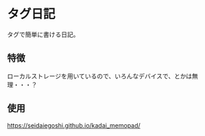 # タグ日記
タグで簡単に書ける日記。

## 特徴
ローカルストレージを用いているので、いろんなデバイスで、とかは無理・・・？

## 使用
https://seidaiegoshi.github.io/kadai_memopad/

